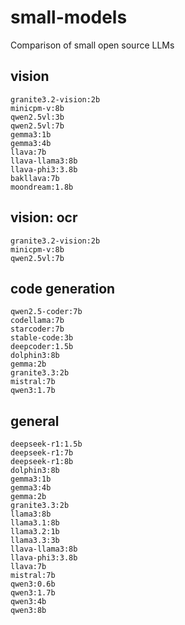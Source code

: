 # small-models

Comparison of small open source LLMs

## vision
```
granite3.2-vision:2b 
minicpm-v:8b 
qwen2.5vl:3b 
qwen2.5vl:7b
gemma3:1b
gemma3:4b
llava:7b 
llava-llama3:8b
llava-phi3:3.8b 
bakllava:7b 
moondream:1.8b
```

## vision: ocr
```
granite3.2-vision:2b
minicpm-v:8b
qwen2.5vl:7b
```

## code generation
```
qwen2.5-coder:7b
codellama:7b
starcoder:7b
stable-code:3b
deepcoder:1.5b
dolphin3:8b
gemma:2b
granite3.3:2b
mistral:7b
qwen3:1.7b
```

## general
```
deepseek-r1:1.5b
deepseek-r1:7b
deepseek-r1:8b
dolphin3:8b
gemma3:1b
gemma3:4b
gemma:2b
granite3.3:2b
llama3:8b
llama3.1:8b
llama3.2:1b
llama3.3:3b
llava-llama3:8b
llava-phi3:3.8b
llava:7b
mistral:7b
qwen3:0.6b
qwen3:1.7b
qwen3:4b
qwen3:8b
```
